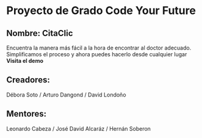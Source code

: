 # Proyecto de Grado Code Your Future
## Nombre: CitaClic
Encuentra la manera más fácil a la hora de encontrar al doctor adecuado. Simplificamos el proceso y ahora puedes hacerlo desde cualquier lugar **Visita el demo**
## Creadores: 
Débora Soto / Arturo Dangond / David Londoño
## Mentores: 
Leonardo Cabeza / José David Alcaráz / Hernán Soberon


